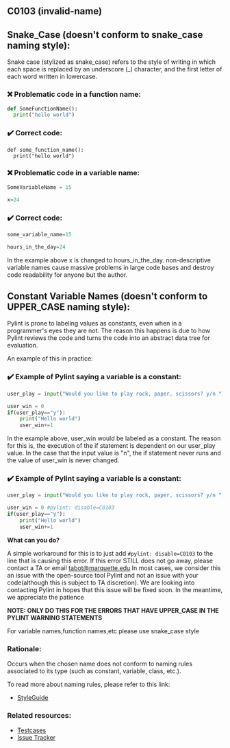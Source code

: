 ## C0103 (invalid-name)


## Snake_Case    (doesn't conform to snake_case naming style):

Snake case (stylized as snake_case) refers to the style of writing in which each space is replaced by an underscore (_) character, and the first letter of each word written in lowercase.


### :x: Problematic code in a function name:

```python
def SomeFunctionName():
  print("hello world")
```
### :heavy_check_mark: Correct code:
```
def some_function_name():
  print("hello world")
```
### :x: Problematic code in a variable name:

```python
SomeVariableName = 15

x=24
```
### :heavy_check_mark: Correct code:
```python
some_variable_name=15

hours_in_the_day=24
```

In the example above x is changed to hours_in_the_day. non-descriptive variable names cause massive problems in large code bases and destroy code readability for anyone but the author.



## Constant Variable Names    (doesn't conform to UPPER_CASE naming style):

Pylint is prone to labeling values as constants, even when in a programmer's eyes they are not. The reason this happens is due to how Pylint reviews the code and turns the code into an abstract data tree for evaluation. 


An example of this in practice: 

### :heavy_check_mark: Example of Pylint saying a variable is a constant:
```python
user_play = input("Would you like to play rock, paper, scissors? y/n ")

user_win = 0 
if(user_play=="y"):
    print("Hello world")
    user_win+=1
```

In the example above, user_win would be labeled as a constant. The reason for this is, the execution of the if statement is dependent on our user_play value. In the case that the input value is "n", the if statement never runs and the value of user_win is never changed.

### :heavy_check_mark: Example of Pylint saying a variable is a constant:
```python
user_play = input("Would you like to play rock, paper, scissors? y/n ")

user_win = 0 #pylint: disable=C0103
if(user_play=="y"):
    print("Hello world")
    user_win+=1
```

**What can you do?**

A simple workaround for this is to just add ```#pylint: disable=C0103``` to the line that is causing this error. If this error STILL does not go away, please contact a TA or email tabot@marquette.edu In most cases, we consider this an issue with the open-source tool Pylint and not an issue with your code(although this is subject to TA discretion). We are looking into contacting Pylint in hopes that this issue will be fixed soon. In the meantime, we appreciate the patience


**NOTE: ONLY DO THIS FOR THE ERRORS THAT HAVE UPPER_CASE IN THE PYLINT WARNING STATEMENTS**

For variable names,function names,etc please use snake_case style

### Rationale:

Occurs when the chosen name does not conform to naming rules associated to its type
(such as constant, variable, class, etc.).

To read more about naming rules, please refer to this link:
- [StyleGuide](https://www.python.org/dev/peps/pep-0008/#type-variable-names)

### Related resources:

- [Testcases](https://github.com/PyCQA/pylint/blob/master/tests/functional/i/invalid_name.py)
- [Issue Tracker](https://github.com/PyCQA/pylint/issues?q=is%3Aissue+%22invalid-name%22+OR+%22C0103%22)
